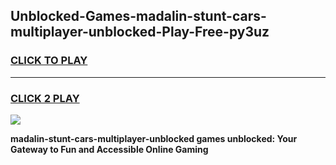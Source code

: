 
## Unblocked-Games-madalin-stunt-cars-multiplayer-unblocked-Play-Free-py3uz
<h3>
<a href="https://premium76.site?title=madalin-stunt-cars-multiplayer-unblocked&ref=20M">CLICK TO PLAY</a></h3>
<hr>

<h3>
<a href="https://premium76.site?title=madalin-stunt-cars-multiplayer-unblocked&ref=20M">CLICK 2 PLAY</a>
  
</h3>

<a href="https://premium76.site?title=madalin-stunt-cars-multiplayer-unblocked&ref=19M"><img src="https://clearcache.store/games.png"></a>


**madalin-stunt-cars-multiplayer-unblocked games unblocked: Your Gateway to Fun and Accessible Online Gaming**
